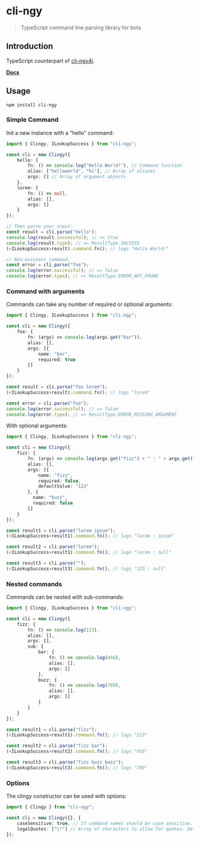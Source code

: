 # cli-ngy

> TypeScript command line parsing library for bots

## Introduction

TypeScript counterpart of [cli-ngy4j](https://github.com/FelixRilling/cli-ngy4j).

**[Docs](https://felixrilling.github.io/cli-ngy/)**

## Usage

```shell
npm install cli-ngy
```

### Simple Command

Init a new instance with a "hello" command:

```typescript
import { Clingy, ILookupSuccess } from "cli-ngy";

const cli = new Clingy({
    hello: {
        fn: () => console.log("Hello World!"), // Command function
        alias: ["helloworld", "hi"], // Array of aliases
        args: [] // Array of argument objects
    },
    lorem: {
        fn: () => null,
        alias: [],
        args: []
    }
});

// Then parse your input:
const result = cli.parse("hello");
console.log(result.successful); // => true
console.log(result.type); // => ResultType.SUCCESS
(<ILookupSuccess>result).command.fn(); // logs "Hello World!"

// Non-existent command.
const error = cli.parse("foo");
console.log(error.successful); // => false
console.log(error.type); // => ResultType.ERROR_NOT_FOUND
```

### Command with arguments

Commands can take any number of required or optional arguments:

```typescript
import { Clingy, ILookupSuccess } from "cli-ngy";

const cli = new Clingy({
    foo: {
        fn: (args) => console.log(args.get("bar")),
        alias: [],
        args: [{
            name: "bar",
            required: true
        }]
    }
});

const result = cli.parse("foo lorem");
(<ILookupSuccess>result).command.fn(); // logs "lorem"

const error = cli.parse("foo");
console.log(error.successful); // => false
console.log(error.type); // => ResultType.ERROR_MISSING_ARGUMENT
```

With optional arguments:

```typescript
import { Clingy, ILookupSuccess } from "cli-ngy";

const cli = new Clingy({
    fizz: {
        fn: (args) => console.log(args.get("fizz") + " : " + args.get("buzz")),
        alias: [],
        args: [{
            name: "fizz",
            required: false,
            defaultValue: "123"
        }, {
          name: "buzz",
          required: false
        }]
    }
});

const result1 = cli.parse("lorem ipsum");
(<ILookupSuccess>result1).command.fn(); // logs "lorem : ipsum"

const result2 = cli.parse("lorem");
(<ILookupSuccess>result1).command.fn(); // logs "lorem : null"

const result3 = cli.parse("");
(<ILookupSuccess>result3).command.fn(); // logs "123 : null"
```

### Nested commands

Commands can be nested with sub-commands:

```typescript
import { Clingy, ILookupSuccess } from "cli-ngy";

const cli = new Clingy({
    fizz: {
        fn: () => console.log(123),
        alias: [],
        args: [],
        sub: {
            bar: {
                fn: () => console.log(456),
                alias: [],
                args: []
            },
            buzz: {
                fn: () => console.log(789),
                alias: [],
                args: []
            }
        }
    }
});

const result1 = cli.parse("fizz");
(<ILookupSuccess>result1).command.fn(); // logs "123"

const result2 = cli.parse("fizz bar");
(<ILookupSuccess>result2).command.fn(); // logs "456"

const result3 = cli.parse("fizz buzz bazz");
(<ILookupSuccess>result3).command.fn(); // logs "789"

```

### Options

The clingy constructor can be used with options:

```typescript
import { Clingy } from "cli-ngy";

const cli = new Clingy({}, {
    caseSensitive: true, // If command names should be case sensitive. Default: true
    legalQuotes: ["\""] // Array of characters to allow for quotes. Default: ["\""]
});
```

